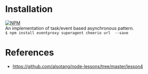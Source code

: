 # Installation

[![NPM](https://nodei.co/npm/eventproxy.png?downloads=true&stars=true)](https://www.npmjs.com/package/eventproxy)  
An implementation of task/event based asynchronous pattern.  
`$ npm install eventproxy superagent cheerio url  --save`    


# References

* https://github.com/alsotang/node-lessons/tree/master/lesson4   
